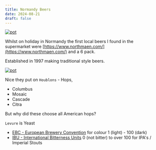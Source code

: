 ```yaml
---
title: Normandy Beers
date: 2024-08-21
draft: false 
---
```


[![pot](/images/2024-08-21/1.jpg "foo")](/images/2024-08-21/1.jpg)

Whilst on holiday in Normandy the first local beers I found in the supermarket were [https://www.northmaen.com/](https://www.northmaen.com/) and a 6 pack.

Established in 1997 making traditional style beers.

[![pot](/images/2024-08-21/2.jpg "foo")](/images/2024-08-21/2.jpg)

Nice they put on `Houblons` - Hops, 

- Columbus
- Mosaic
- Cascade
- Citra

But why did these choose all American hops?

`Levure` is Yeast 


- [EBC - European Brewery Convention]() for colour 1 (light) - 100 (dark) 
- [IBU - International Bitterness Units]() 0 (not bitter) to over 100 for IPA's / Imperial Stouts
